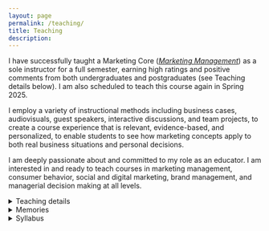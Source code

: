```yaml
---
layout: page
permalink: /teaching/
title: Teaching
description:
---
```


I have successfully taught a Marketing Core (<i><a class="page-link" href="https://classes.cornell.edu/browse/roster/SP23/class/NCC/5530">Marketing Management</a></i>) as a sole instructor for a full semester, earning high ratings and positive comments from both undergraduates and postgraduates (see Teaching details below). I am also scheduled to teach this course again in Spring 2025.

I employ a variety of instructional methods including business cases, audiovisuals, guest speakers, interactive discussions, and team projects, to create a course experience that is relevant, evidence-based, and personalized, to enable students to see how marketing concepts apply to both real business situations and personal decisions.

I am deeply passionate about and committed to my role as an educator. I am interested in and ready to teach courses in marketing management, consumer behavior, social and digital marketing, brand management, and managerial decision making at all levels.
<br>
<details>
    <summary>Teaching details</summary>
    <li>NCC 4530/5530: Marketing Management (undergraduate and graduate)</li>
    <li>Undergraduate rating: <b>5.0 / 5.0</b>, Graduate rating: <b>4.7 / 5.0</b>; College average: 4.3</li>
    <li>Comments from students:
    <div style="text-align:center"><span style="font-size:12pt"><i>
      <br>  
        “This class was a highlight of my time at Cornell”<br><br>
        “The class was super fun and Rin always made sure to go the extra mile to help us understand the course material and engage with real world marketing problems.”<br><br>
“I have had the privilege of taking Rin’s NCC 5530, which has been instrumental in shaping my understanding not only of marketing-related knowledge but also of what it is like to be a good educator. I am really inspired by her teaching style and surprised by the impact she has made.”<br><br>
“I love her class so much and her class made me find out what I am passionate about. I just found a marketing intern job for this summer and will apply the knowledge she taught us this semester to reality.”<br><br>
“She is so enthusiastic about teaching and guiding us to participate in class, as well as learn the material. I am always excited about her class, and all material can be applied to the assignments and projects. To be honest I hope she can teach more classes.”</i></span></div></li>
</details>
<details>
    <summary>Memories</summary>
    <div style="text-align:center">
    <p>A networking dinner with an industry guest speaker from Netflix</p>
  <img src="{{ site.baseurl }}/assets/img/guestspeaker.jpg" width="400px" alt="" title="sahil and my students"/>
    <br>
<p>My first batch of students</p>
  <img src="{{ site.baseurl }}/assets/img/myfirstclass.jpg" width="700px" alt="" title="my first class"/>
        </div>
</details>
<details>
    <summary>Syllabus</summary>
    <iframe src= "{{ '/assets/pdf/NCC5530_Syllabus_2023 Spring.pdf#toolbar=0' | prepend: site.baseurl | prepend: site.url }}" style="width: 80%" class="myIframe">
<p>Hi syllabus</p>
</iframe>
    <script type="text/javascript" language="javascript"> 
$('.myIframe').css('height', $(window).height()+'px');
</script>
</details>
